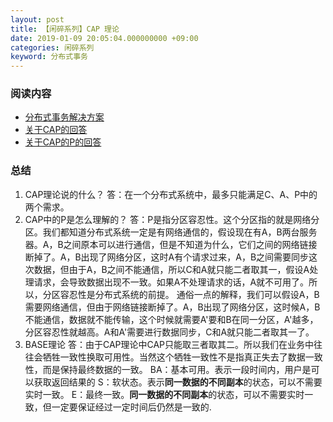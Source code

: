```yaml
---
layout: post
title: 【闲碎系列】CAP 理论
date: 2019-01-09 20:05:04.000000000 +09:00
categories: 闲碎系列
keyword: 分布式事务
---
```


### 阅读内容
- [分布式事务解决方案](https://juejin.im/post/5aa3c7736fb9a028bb189bca)
- [关于CAP的回答](https://www.zhihu.com/question/54105974)
- [关于CAP的P的回答](https://www.zhihu.com/question/64778723)

### 总结
1. CAP理论说的什么？
答：在一个分布式系统中，最多只能满足C、A、P中的两个需求。
2. CAP中的P是怎么理解的？
答：P是指分区容忍性。这个分区指的就是网络分区。我们都知道分布式系统一定是有网络通信的，假设现在有A，B两台服务器。A，B之间原本可以进行通信，但是不知道为什么，它们之间的网络链接断掉了。A，B出现了网络分区，这时A有个请求过来，A，B之间需要同步这次数据，但由于A，B之间不能通信，所以C和A就只能二者取其一，假设A处理请求，会导致数据出现不一致。如果A不处理请求的话，A就不可用了。所以，分区容忍性是分布式系统的前提。
通俗一点的解释，我们可以假设A，B需要网络通信，但由于网络链接断掉了。A，B出现了网络分区，这时候A，B不能通信，数据就不能传输，这个时候就需要A'要和B在同一分区，A'越多，分区容忍性就越高。A和A'需要进行数据同步，C和A就只能二者取其一了。
3. BASE理论
答：由于CAP理论中CAP只能取三者取其二。所以我们在业务中往往会牺牲一致性换取可用性。当然这个牺牲一致性不是指真正失去了数据一致性，而是保持最终数据的一致。
BA：基本可用。表示一段时间内，用户是可以获取返回结果的
S：软状态。表示**同一数据的不同副本**的状态，可以不需要实时一致。
E：最终一致。**同一数据的不同副本**的状态，可以不需要实时一致，但一定要保证经过一定时间后仍然是一致的.
